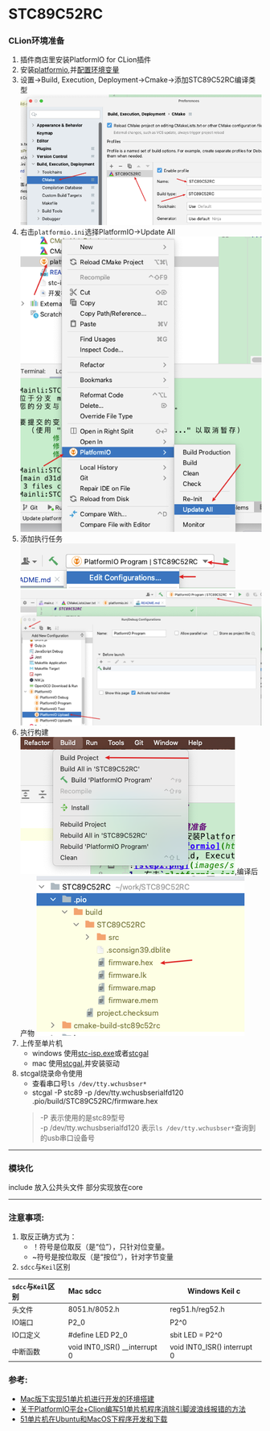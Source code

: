 # STC89C52RC

### CLion环境准备
1. 插件商店里安装PlatformlO for CLion插件
1. 安装[platformio](https://docs.platformio.org/en/latest/core/index.html),并[配置环境变量](https://docs.platformio.org/en/latest/core/installation/shell-commands.html)
1. 设置->Build, Execution, Deployment->Cmake->添加STC89C52RC编译类型
![step1.png](images/step1.png)
1. 右击`platformio.ini`选择PlatformIO->Update All</br>
![step2.png](images/step2.png)
1. 添加执行任务
![step3.png](images/step3-1.png)
![step3.png](images/step3-2.png)
1. 执行构建![step4-1.png](images/step4-1.png),编译后产物
![step4-2.png](images/step4-2.png)
1. 上传至单片机
   - windows 使用[stc-isp.exe](stc-isp.exe)或者[stcgal](https://github.com/grigorig/stcgal)
   - mac 使用[stcgal](https://github.com/grigorig/stcgal),并安装驱动
1. stcgal烧录命令使用
   - 查看串口号`ls /dev/tty.wchusbser*`
   - stcgal -P stc89 -p /dev/tty.wchusbserialfd120 .pio/build/STC89C52RC/firmware.hex
   > -P 表示使用的是stc89型号</br>
   > -p /dev/tty.wchusbserialfd120 表示`ls /dev/tty.wchusbser*`查询到的usb串口设备号
****

### 模块化
include 放入公共头文件 部分实现放在core

****

### 注意事项:
1. 取反正确方式为：
   - ！符号是位取反（是“位”），只针对位变量。
   - ~符号是按位取反（是“按位”），针对字节变量
1. `sdcc`与`Keil`区别

| `sdcc`与`Keil`区别          | Mac sdcc                      | Windows Keil c             |
|:-------------------------| :---------------------------- | ---------------------------|
| 头文件                      | 8051.h/8052.h                 | reg51.h/reg52.h             |
| IO端口                     | P2_0                          | P2^0                       |
| IO口定义                    | #define LED P2_0              | sbit LED = P2^0             |
| 中断函数                     | void INT0_ISR() __interrupt 0 | void INT0_ISR() interrupt 0 |

### 参考:
- [Mac版下实现51单片机进行开发的环境搭建](https://blog.csdn.net/weixin_46551628/article/details/123791482)
- [关于PlatformIO平台+Clion编写51单片机程序消除引脚波浪线报错的方法](https://blog.csdn.net/liangling11411/article/details/126270581)
- [51单片机在Ubuntu和MacOS下程序开发和下载](https://cloud.tencent.com/developer/article/1796577?from=15425&areaSource=102001.1&traceId=2JrMuHzqaM0zi1_g-qx1Y)